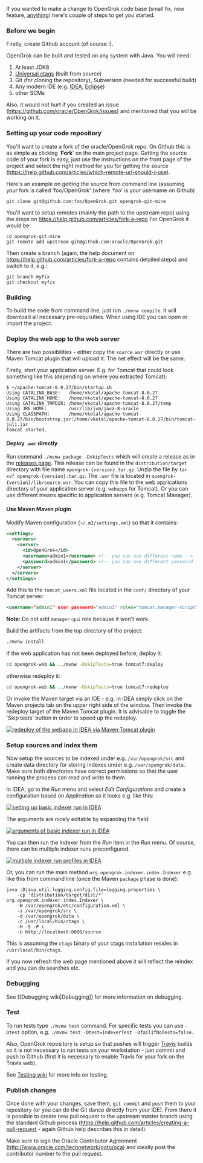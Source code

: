 If you wanted to make a change to OpenGrok code base (small fix, new feature, [anything](https://github.com/opengrok/opengrok/issues?q=is%3Aopen+is%3Aissue+label%3A%22help+wanted%22)) here's couple of steps to get you started.

### Before we begin

Firstly, create Github account (of course !).

OpenGrok can be built and tested on any system with Java. You will need:

1. At least JDK8
1. [Universal ctags](https://github.com/universal-ctags) (built from source)
1. Git (for cloning the repository), Subversion (needed for successful build)
1. Any modern IDE (e.g. [IDEA](https://www.jetbrains.com/idea/), [Eclipse](http://www.eclipse.org/downloads/packages/))
1. other SCMs 

Also, it would not hurt if you created an issue (https://github.com/oracle/OpenGrok/issues) and mentioned that you will be working on it.

### Setting up your code repository

You'll want to create a fork of the oracle/OpenGrok repo. On Github this is as simple as clicking '**Fork**' on the main project page. Getting the source code of your fork is easy, just use the instructions on the front page of the project and select the right method for you for getting the source (https://help.github.com/articles/which-remote-url-should-i-use).

Here's an example on getting the source from command line (assuming your fork is called 'foo/OpenGrok' (where 'foo' is your username on Github)

```
git clone git@github.com:foo/OpenGrok.git opengrok-git-mine
```

You'll want to setup remotes (mainly the path to the upstream repo) using the steps on https://help.github.com/articles/fork-a-repo For OpenGrok it would be:

```
cd opengrok-git-mine
git remote add upstream git@github.com:oracle/OpenGrok.git
```

Then create a branch (again, the help document on https://help.github.com/articles/fork-a-repo contains detailed steps) and switch to it, e.g.:

```
git branch myfix
git checkout myfix
```

### Building

To build the code from command line, just run `./mvnw compile`. It will download all necessary pre-requisities. When using IDE you can open or import the project.

### Deploy the web app to the web server

There are two possibilities - either copy the `source.war` directly or use Maven Tomcat plugin that will upload it. The net effect will be the same.

Firstly, start your application server. E.g. for Tomcat that could look something like this (depending on where you extracted Tomcat):
```shell
$ ~/apache-tomcat-8.0.27/bin/startup.sh 
Using CATALINA_BASE:   /home/vkotal/apache-tomcat-8.0.27
Using CATALINA_HOME:   /home/vkotal/apache-tomcat-8.0.27
Using CATALINA_TMPDIR: /home/vkotal/apache-tomcat-8.0.27/temp
Using JRE_HOME:        /usr/lib/jvm/java-8-oracle
Using CLASSPATH:       /home/vkotal/apache-tomcat-8.0.27/bin/bootstrap.jar:/home/vkotal/apache-tomcat-8.0.27/bin/tomcat-juli.jar
Tomcat started.
```

#### Deploy `.war` directly

Run command `./mvnw package -DskipTests` which will create a release as in the [releases page](https://github.com/oracle/opengrok/releases). This release can be found in the `distribution/target` directory with file name `opengrok-{version}.tar.gz`. Unzip the file by `tar xvf opengrok-{version}.tar.gz`. The `.war` file is located in `opengrok-{version}/lib/source.war`. You can copy this file to the web applications directory of your application server (e.g. `webapps` for Tomcat). Or you can use different means specific to application servers (e.g. Tomcat Manager).

#### Use Maven Maven plugin

Modify Maven configuration (`~/.m2/settings.xml`) so that it contains:
```xml
<settings>
  <servers>
    <server>
      <id>OpenGrok</id>
      <username>admin1</username> <!-- you can use different name -->
      <password>admin1</password> <!-- you can use different password -->
    </server>
  </servers>
</settings>
```

Add this to the `tomcat_users.xml` file located in the `conf/` directory of your Tomcat server:
```xml
<username="admin1" user password="admin1" roles="tomcat,manager-script"/>
```

**Note:** Do not add `manager-gui` role because it won't work.

Build the artifacts from the top directory of the project:
```bash
./mvnw install
```

If the web application has not been deployed before, deploy it:
```bash
cd opengrok-web && ../mvnw -DskipTests=true tomcat7:deploy
```
otherwise redeploy it:
```bash
cd opengrok-web && ../mvnw -DskipTests=true tomcat7:redeploy
```

Or invoke the Maven target via an IDE - e.g. in IDEA simply click on the Maven projects tab on the upper right side of the window. Then invoke the redeploy target of the Maven Tomcat plugin. It is advisable to toggle the 'Skip tests' button in order to speed up the redeploy.

[![redeploy of the webapp in IDEA via Maven Tomcat plugin](images/IDEA-tomcat_redeploy.png)](images/IDEA-tomcat_redeploy.png)

### Setup sources and index them

Now setup the sources to be indexed under e.g. `/var/opengrok/src` and create data directory for storing indexes under e.g. `/var/opengrok/data`. Make sure both directories have correct permissions so that the user running the process can read and write to them.

In IDEA, go to the _Run_ menu and select _Edit Configurations_ and create a configuration based on _Application_ so it looks e.g. like this:

[![setting up basic indexer run in IDEA](images/IDEA-basic_indexer_run.png)](images/IDEA-basic_indexer_run.png)

The arguments are nicely editable by expanding the field:

[![arguments of basic indexer run in IDEA](images/IDEA-simple_indexer_run_example.png)](images/IDEA-simple_indexer_run_example.png)

You can then run the indexer from the _Run_ item in the _Run_ menu. Of course, there can be multiple indexer runs preconfigured.

[![multiple indexer run profiles in IDEA](images/IDEA-multiple_run_profiles.png)](images/IDEA-multiple_run_profiles.png)

Or, you can run the main method `org.opengrok.indexer.index.Indexer` e.g. like this from command line (once the Maven `package` phase is done):
```
java -Djava.util.logging.config.file=logging.properties \
    -cp 'distribution/target/dist/*' org.opengrok.indexer.index.Indexer \
    -W /var/opengrok/etc/configuration.xml \
    -s /var/opengrok/src \
    -d /var/opengrok/data \
    -c /usr/local/bin/ctags \
    -H -S -P \
    -U http://localhost:8080/source
```

This is assuming the `ctags` binary of your ctags installation resides in `/usr/local/bin/ctags`.

If you now refresh the web page mentioned above it will reflect the reindex and you can do searches etc.

### Debugging

See [[Debugging wiki|Debugging]] for more information on debugging.

### Test

To run tests type `./mvnw test` command. For specific tests you can use `-Dtest` option, e.g. `./mvnw test -Dtest=IndexerTest -DfailIfNoTests=false`.

Also, OpenGrok repository is setup so that pushes will trigger [Travis](https://travis-ci.org) builds so it is not necessary to run tests on your workstation - just commit and push to Github (first it is necessary to enable Travis for your fork on the Travis web).

See [Testing wiki](https://github.com/oracle/opengrok/wiki/Testing) for more info on testing.

### Publish changes

Once done with your changes, save them, `git commit` and `push` them to your repository (or you can do the Git dance directly from your IDE). From there it is possible to create new pull request to the upstream master branch using the standard Github process (https://help.github.com/articles/creating-a-pull-request - again Github help describes this in detail).

Make sure to sign the Oracle Contributor Agreement (http://www.oracle.com/technetwork/goto/oca) and ideally post the contributor number to the pull request.